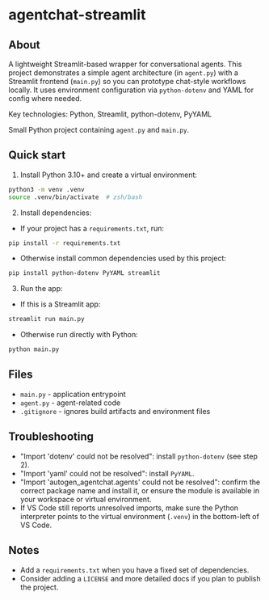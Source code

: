 # agentchat-streamlit

About
-----

A lightweight Streamlit-based wrapper for conversational agents. This project demonstrates a simple agent architecture (in `agent.py`) with a Streamlit frontend (`main.py`) so you can prototype chat-style workflows locally. It uses environment configuration via `python-dotenv` and YAML for config where needed.

Key technologies: Python, Streamlit, python-dotenv, PyYAML

Small Python project containing `agent.py` and `main.py`.

## Quick start

1. Install Python 3.10+ and create a virtual environment:

```bash
python3 -m venv .venv
source .venv/bin/activate  # zsh/bash
```

2. Install dependencies:

- If your project has a `requirements.txt`, run:

```bash
pip install -r requirements.txt
```

- Otherwise install common dependencies used by this project:

```bash
pip install python-dotenv PyYAML streamlit
```

3. Run the app:

- If this is a Streamlit app:

```bash
streamlit run main.py
```

- Otherwise run directly with Python:

```bash
python main.py
```

## Files

- `main.py` - application entrypoint
- `agent.py` - agent-related code
- `.gitignore` - ignores build artifacts and environment files

## Troubleshooting

- "Import 'dotenv' could not be resolved": install `python-dotenv` (see step 2).
- "Import 'yaml' could not be resolved": install `PyYAML`.
- "Import 'autogen_agentchat.agents' could not be resolved": confirm the correct package name and install it, or ensure the module is available in your workspace or virtual environment.
- If VS Code still reports unresolved imports, make sure the Python interpreter points to the virtual environment (`.venv`) in the bottom-left of VS Code.

## Notes

- Add a `requirements.txt` when you have a fixed set of dependencies.
- Consider adding a `LICENSE` and more detailed docs if you plan to publish the project.

